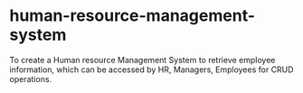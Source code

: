 # human-resource-management-system
To create a Human resource Management System to retrieve employee information, which can be accessed by HR, Managers, Employees for CRUD operations.
